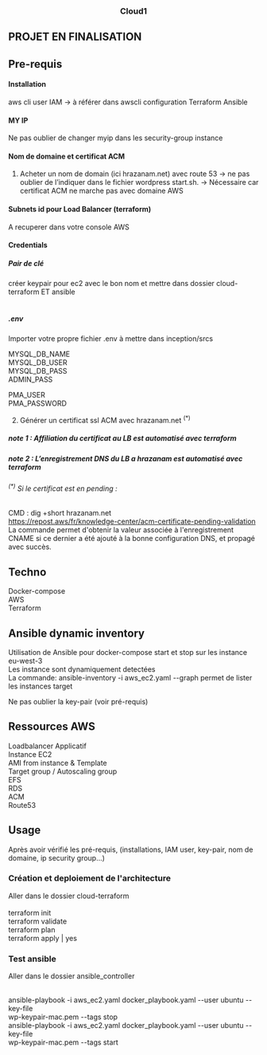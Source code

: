 <h3 align="center">Cloud1</h3>

<!-- ABOUT THE PROJECT -->
## PROJET EN FINALISATION

## Pre-requis
#### Installation
aws cli
user IAM → à référer dans awscli configuration
Terraform
Ansible

#### MY IP
Ne pas oublier de changer myip dans les security-group instance

#### Nom de domaine et certificat ACM
1) Acheter un nom de domain (ici hrazanam.net) avec route 53 → ne pas oublier de l’indiquer dans le fichier wordpress start.sh.
	→ Nécessaire car certificat ACM ne marche pas avec domaine AWS

#### Subnets id pour Load Balancer (terraform)
A recuperer dans votre console AWS

#### Credentials
##### Pair de clé <br>
créer keypair pour ec2 avec le bon nom et mettre dans dossier cloud-terraform ET ansible <br><br>

##### .env <br>
Importer votre propre fichier .env à mettre dans inception/srcs <br>

MYSQL_DB_NAME <br>
MYSQL_DB_USER <br>
MYSQL_DB_PASS <br>
ADMIN_PASS <br>

PMA_USER <br>
PMA_PASSWORD <br>

2) Générer un certificat ssl ACM avec hrazanam.net <sup>(*)</sup>

##### note 1 : Affiliation du certificat au LB est automatisé avec terraform 

##### note 2 : L’enregistrement DNS du LB a hrazanam est automatisé avec terraform 

###### <sup>(*)</sup> Si le certificat est en pending : 
CMD : dig +short hrazanam.net <br>
https://repost.aws/fr/knowledge-center/acm-certificate-pending-validation
La commande permet d'obtenir la valeur associée à l'enregistrement CNAME si ce dernier a été ajouté à la bonne configuration DNS, et propagé avec succès.

## Techno
Docker-compose <br>
AWS <br>
Terraform <br>

## Ansible dynamic inventory
Utilisation de Ansible pour docker-compose start et stop sur les instance eu-west-3 <br>
Les instance sont dynamiquement detectées <br>
La commande: ansible-inventory -i aws_ec2.yaml --graph permet de lister les instances target <br>

Ne pas oublier la key-pair (voir pré-requis) <br>

## Ressources AWS 
Loadbalancer Applicatif <br>
Instance EC2 <br>
AMI from instance & Template <br>
Target group / Autoscaling group <br>
EFS <br>
RDS <br>
ACM <br>
Route53 <br>

## Usage
Après avoir vérifié les pré-requis, (installations, IAM user, key-pair, nom de domaine, ip security group...) <br>

### Création et deploiement de l'architecture
Aller dans le dossier cloud-terraform <br> <br>
terraform init <br>
terraform validate <br>
terraform plan <br>
terraform apply | yes <br>

### Test ansible
Aller dans le dossier ansible_controller <br> <br>

ansible-playbook -i aws_ec2.yaml docker_playbook.yaml --user ubuntu --key-file <br>
wp-keypair-mac.pem --tags stop <br>
ansible-playbook -i aws_ec2.yaml docker_playbook.yaml --user ubuntu --key-file <br>
wp-keypair-mac.pem --tags start <br>


